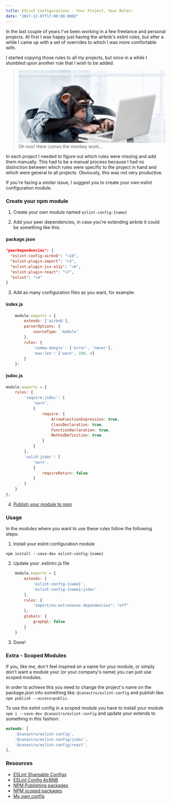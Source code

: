 ```yaml
---
title: ESLint Configurations - Your Project, Your Rules!
date: "2017-12-07T17:00:00.000Z"
---
```


In the last couple of years I've been working in a few freelance and personal projects. At first I was happy just having the airbnb's eslint rules, but after a while I came up with a set of overrides to which I was more comfortable with.

I started copying those rules to all my projects, but once in a while I stumbled upon another rule that I wish to be added.

> ![Monkey Work](./monkey-work.jpg)
> Oh noo! Here comes the monkey work...

In each project I needed to figure out which rules were missing and add them manually. This had to be a manual process because I had no distinction between which rules were specific to the project in hand and which were general to all projects. Obviously, this was not very productive.

If you're facing a similar issue, I suggest you to create your own eslint configuration module.

### Create your npm module
1. Create your own module named `eslint-config-{name}`

2. Add your peer dependencies, in case you're extending airbnb it could be something like this:

#### package.json
```json
"peerDependencies": {
  "eslint-config-airbnb": ">16",
  "eslint-plugin-import": ">2",
  "eslint-plugin-jsx-a11y": ">6",
  "eslint-plugin-react": ">7",
  "eslint": ">4"
}
```


3. Add as many configuration files as you want, for example:
#### index.js
```javascript
    module.exports = {
        extends: ['airbnb'],
        parserOptions: {
            sourceType: 'module'
        },
        rules: {
            'comma-dangle': ['error', 'never'],
            'max-len': ['warn', 100, 4]
        }
    };
```

#### jsdoc.js
```javascript
module.exports = {
    rules: {
        'require-jsdoc': [
            'warn',
            {
                require: {
                    ArrowFunctionExpression: true,
                    ClassDeclaration: true,
                    FunctionDeclaration: true,
                    MethodDefinition: true
                }
            }
        ],
        'valid-jsdoc': [
            'warn',
            {
                requireReturn: false
            }
        ]
    }
};
```

4. [Publish your module to npm](https://docs.npmjs.com/getting-started/publishing-npm-packages)

### Usage
In the modules where you want to use these rules follow the following steps:
1. Install your eslint configuration module

```
npm install --save-dev eslint-config-{name}
```

2. Update your .eslintrc.js file
```javascript
    module.exports = {
        extends: [
            'eslint-config-{name}',
            'eslint-config-{name}/jsdoc'
        ],
        rules: {
            "import/no-extraneous-dependencies": "off"
        },
        globals: {
            graphql: false
        }
    }
```

3. Done!

### Extra - Scoped Modules
If you, like me, don't feel inspired on a name for your module, or simply don't want a module your (or your company's name) you can just use scoped modules.

In order to achieve this you need to change the project's name on the package.json into something like: `@canastro/eslint-config` and publish like: `npm publish --access=public`.

To use the eslint config in a scoped module you have to install your module `npm i --save-dev @canastro/eslint-config` and update your extends to something in this fashion:
```javascript
extends: [
    '@canastro/eslint-config',
    '@canastro/eslint-config/jsdoc',
    '@canastro/eslint-config/react',
],
```

### Resources
* [ESLint Shareable Configs](https://eslint.org/docs/developer-guide/shareable-configs)
* [ESLint Config AirBNB](https://www.npmjs.com/package/eslint-config-airbnb)
* [NPM Publishing packages](https://docs.npmjs.com/getting-started/publishing-npm-packages)
* [NPM scoped packages](https://www.npmjs.com/docs/orgs/publishing-an-org-scoped-package.html)
* [My own config](https://github.com/canastro/eslint-config)
